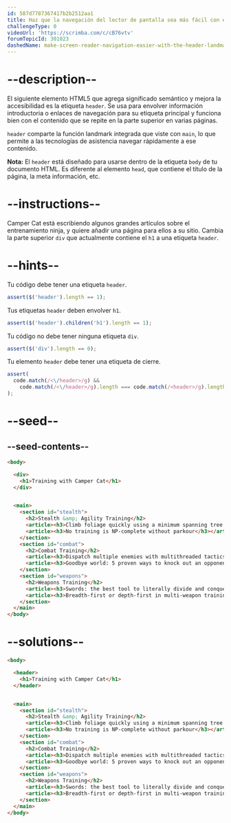 ```yaml
---
id: 587d7787367417b2b2512aa1
title: Haz que la navegación del lector de pantalla sea más fácil con el encabezado Landmark
challengeType: 0
videoUrl: 'https://scrimba.com/c/cB76vtv'
forumTopicId: 301023
dashedName: make-screen-reader-navigation-easier-with-the-header-landmark
---
```


# --description--

El siguiente elemento HTML5 que agrega significado semántico y mejora la accesibilidad es la etiqueta `header`. Se usa para envolver información introductoria o enlaces de navegación para su etiqueta principal y funciona bien con el contenido que se repite en la parte superior en varias páginas.

`header` comparte la función landmark integrada que viste con `main`, lo que permite a las tecnologías de asistencia navegar rápidamente a ese contenido.

**Nota:** El `header` está diseñado para usarse dentro de la etiqueta `body` de tu documento HTML. Es diferente al elemento `head`, que contiene el título de la página, la meta información, etc.

# --instructions--

Camper Cat está escribiendo algunos grandes artículos sobre el entrenamiento ninja, y quiere añadir una página para ellos a su sitio. Cambia la parte superior `div` que actualmente contiene el `h1` a una etiqueta `header`.

# --hints--

Tu código debe tener una etiqueta `header`.

```js
assert($('header').length == 1);
```

Tus etiquetas `header` deben envolver `h1`.

```js
assert($('header').children('h1').length == 1);
```

Tu código no debe tener ninguna etiqueta `div`.

```js
assert($('div').length == 0);
```

Tu elemento `header` debe tener una etiqueta de cierre.

```js
assert(
  code.match(/<\/header>/g) &&
    code.match(/<\/header>/g).length === code.match(/<header>/g).length
);
```

# --seed--

## --seed-contents--

```html
<body>

  <div>
    <h1>Training with Camper Cat</h1>
  </div>


  <main>
    <section id="stealth">
      <h2>Stealth &amp; Agility Training</h2>
      <article><h3>Climb foliage quickly using a minimum spanning tree approach</h3></article>
      <article><h3>No training is NP-complete without parkour</h3></article>
    </section>
    <section id="combat">
      <h2>Combat Training</h2>
      <article><h3>Dispatch multiple enemies with multithreaded tactics</h3></article>
      <article><h3>Goodbye world: 5 proven ways to knock out an opponent</h3></article>
    </section>
    <section id="weapons">
      <h2>Weapons Training</h2>
      <article><h3>Swords: the best tool to literally divide and conquer</h3></article>
      <article><h3>Breadth-first or depth-first in multi-weapon training?</h3></article>
    </section>
  </main>
</body>
```

# --solutions--

```html
<body>

  <header>
    <h1>Training with Camper Cat</h1>
  </header>


  <main>
    <section id="stealth">
      <h2>Stealth &amp; Agility Training</h2>
      <article><h3>Climb foliage quickly using a minimum spanning tree approach</h3></article>
      <article><h3>No training is NP-complete without parkour</h3></article>
    </section>
    <section id="combat">
      <h2>Combat Training</h2>
      <article><h3>Dispatch multiple enemies with multithreaded tactics</h3></article>
      <article><h3>Goodbye world: 5 proven ways to knock out an opponent</h3></article>
    </section>
    <section id="weapons">
      <h2>Weapons Training</h2>
      <article><h3>Swords: the best tool to literally divide and conquer</h3></article>
      <article><h3>Breadth-first or depth-first in multi-weapon training?</h3></article>
    </section>
  </main>
</body>
```
